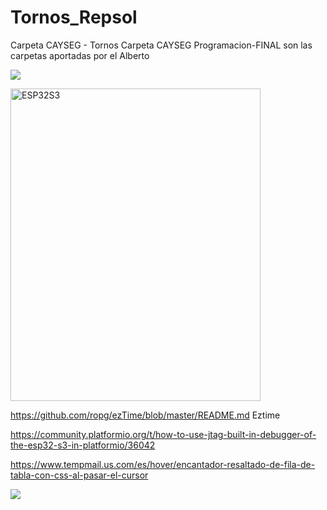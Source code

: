 # Tornos_Repsol


Carpeta CAYSEG - Tornos
Carpeta CAYSEG Programacion-FINAL  son las carpetas aportadas por el Alberto
   <p align="left" width="200" height="200">
   <img src="https://img.shields.io/badge/STATUS-EN%20DESAROLLO-green">
   </p>
   <p align="left" width="110px">
   <image src="https://github.com/user-attachments/assets/68bdf784-0488-40cf-bd5a-d26d58f1dddd" alt="ESP32S3" width="400" height="500">
   <p align="left">
   
https://github.com/ropg/ezTime/blob/master/README.md    Eztime

https://community.platformio.org/t/how-to-use-jtag-built-in-debugger-of-the-esp32-s3-in-platformio/36042

https://www.tempmail.us.com/es/hover/encantador-resaltado-de-fila-de-tabla-con-css-al-pasar-el-cursor

   <p align="left" width="100" height="100">
      <image src="https://github.com/user-attachments/assets/6bcf6972-876c-4c65-b88a-6cd186f90cc4">
   </p>

